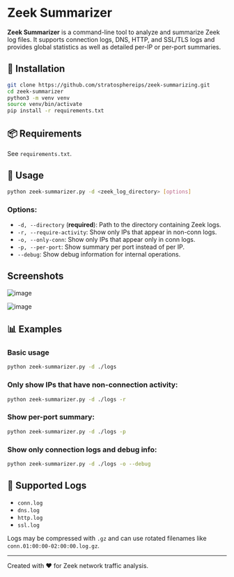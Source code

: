# Zeek Summarizer

**Zeek Summarizer** is a command-line tool to analyze and summarize Zeek log files. It supports connection logs, DNS, HTTP, and SSL/TLS logs and provides global statistics as well as detailed per-IP or per-port summaries.

## 🔧 Installation

```bash
git clone https://github.com/stratosphereips/zeek-summarizing.git
cd zeek-summarizer
python3 -m venv venv
source venv/bin/activate
pip install -r requirements.txt
```

## 📦 Requirements

See `requirements.txt`.

## 🚀 Usage

```bash
python zeek-summarizer.py -d <zeek_log_directory> [options]
```

### Options:

- `-d, --directory` (**required**): Path to the directory containing Zeek logs.
- `-r, --require-activity`: Show only IPs that appear in non-conn logs.
- `-o, --only-conn`: Show only IPs that appear only in conn logs.
- `-p, --per-port`: Show summary per port instead of per IP.
- `--debug`: Show debug information for internal operations.

## Screenshots

![image](https://github.com/user-attachments/assets/b2564745-bb3e-4780-9064-f9606f8c532a)

![image](https://github.com/user-attachments/assets/400b673f-6e95-4c61-994b-6a56f1d30619)


## 📊 Examples

### Basic usage

```bash
python zeek-summarizer.py -d ./logs
```

### Only show IPs that have non-connection activity:

```bash
python zeek-summarizer.py -d ./logs -r
```

### Show per-port summary:

```bash
python zeek-summarizer.py -d ./logs -p
```

### Show only connection logs and debug info:

```bash
python zeek-summarizer.py -d ./logs -o --debug
```

## 📁 Supported Logs

- `conn.log`
- `dns.log`
- `http.log`
- `ssl.log`

Logs may be compressed with `.gz` and can use rotated filenames like `conn.01:00:00-02:00:00.log.gz`.

---

Created with ❤️ for Zeek network traffic analysis.
